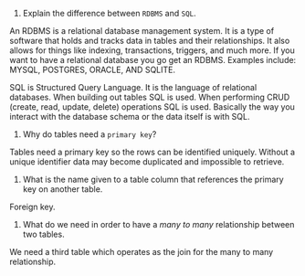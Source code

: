1. Explain the difference between `RDBMS` and `SQL`.

An RDBMS is a relational database management system. It is a type of software that holds and 
tracks data in tables and their relationships. It also allows for things like indexing, transactions,
triggers, and much more. If you want to have a relational database you go get an RDBMS. Examples
include: MYSQL, POSTGRES, ORACLE, AND SQLITE.

SQL is Structured Query Language. It is the language of relational databases. When building out tables
SQL is used. When performing CRUD (create, read, update, delete) operations SQL is used. Basically the
way you interact with the database schema or the data itself is with SQL. 

1. Why do tables need a `primary key`?

Tables need a primary key so the rows can be identified uniquely. Without a unique identifier
data may become duplicated and impossible to retrieve. 

1. What is the name given to a table column that references the primary key on another table.

Foreign key. 

1. What do we need in order to have a _many to many_ relationship between two tables.

We need a third table which operates as the join for the many to many relationship.